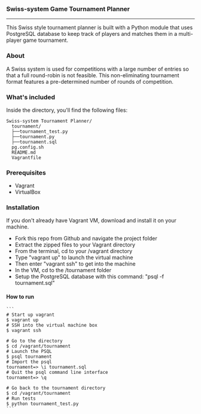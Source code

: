 ### Swiss-system Game  Tournament Planner
---

This Swiss style tournament planner is built with a Python module that uses PostgreSQL database to keep track of players and matches them in a multi-player game tournament.


### About

A Swiss system is used for competitions with a large number of entries so that a full round-robin is not feasible. This non-eliminating tournament format features a pre-determined number of rounds of competition.


### What's included

Inside the directory, you'll find the following files:

    Swiss-system Tournament Planner/
      tournament/
      ├──tournament_test.py
      ├──tournament.py
      ├──tournament.sql
      pg.config.sh
      README.md
      Vagrantfile

### Prerequisites

- Vagrant
- VirtualBox


### Installation

If you don't already have Vagrant VM, download and install it on your machine.

- Fork this repo from Github and navigate the project folder
- Extract the zipped files to your Vagrant directory
- From the terminal, cd to your /vagrant directory
- Type "vagrant up" to launch the virtual machine
- Then enter "vagrant ssh" to get into the machine
- In the VM, cd to the /tournament folder
- Setup the PostgreSQL database with this command: "psql -f tournament.sql"

#### How to run
    ```
    # Start up vagrant
    $ vagrant up
    # SSH into the virtual machine box
    $ vagrant ssh

    # Go to the directory
    $ cd /vagrant/tournament
    # Launch the PSQL
    $ psql tournament
    # Import the psql
    tournament=> \i tournament.sql
    # Quit the psql command line interface
    tournament=> \q

    # Go back to the tournament directory
    $ cd /vagrant/tournament
    # Run tests
    $ python tournament_test.py
    ```
